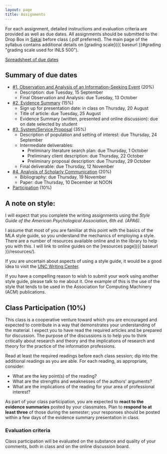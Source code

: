 ```yaml
---
layout: page 
title: Assignments
---
```


For each assignment, detailed instructions and evaluation criteria are provided as well as due dates. All assignments should be submitted to the Drop Box in [Sakai](https://sakai.unc.edu/portal/site/inls500-001-fa2015 "Sakai site for INLS500-001") before class (.pdf preferred). The main page of the syllabus contains additional details on [grading
scale]({{ baseurl }}#grading "grading scale used for INLS 500"). 

[Spreadsheet of due dates](https://docs.google.com/spreadsheets/d/1JEAsxrYn8y9HBc9vMjAaOnC1Uiu9Gh4J5WHZ6er3L-A/edit?usp=sharing)

Summary of due dates
--------------------

-   [\#1, Observation and Analysis of an Information-Seeking Event](assignments/01) (20%)
    -   Description: due Tuesday, 15 September
    -   Final Observation and Analysis: due Tuesday, 13 October
-   [\#2, Evidence Summary](assignments/02) (15%)
    -   Sign up for presentation date: in class on Thursday, 20 August
    -   Title of article: due Tuesday, 25 August
    -   Evidence Summary (written, presented and online discussion): due on date selected by student
-   [\#3, System/Service Proposal](assignments/03) (35%)
    -   Description of population and setting of interest: due Thursday, 24 September
    -   Intermediate deliverables:
        -   Preliminary literature search plan: due Thursday, 1 October
        -   Preliminary client description: due Thursday, 22 October
        -   Preliminary proposal description: due Thursday, 29 October
    -   Final deliverable: due Thursday, 12 November
-   [\#4, Analysis of Scholarly Communication](assignments/04) (20%)
    -   Bibliography: due Thursday, 19 November
    -   Paper: due Thursday, 10 December at NOON
-   [Participation](#participation) (10%)

## A note on style:

I will expect that you complete the writing assignments using the *Style Guide of the American Psychological Association, 6th ed. (APA6)*. 

I assume that most of you are familiar at this point with the basics of the MLA style guide, so you understand the mechanics of employing a style. 
There are a number of resources available online and in the library to help you with this. 
I will link to online guides on the [resources page]({{ baseurl }}/resources/).

If you are uncertain about aspects of using a style guide, it would be a good idea to visit the [UNC Writing Center](http://writingcenter.unc.edu/). 

If you have a compelling reason to wish to submit your work using another style guide, please talk to me about it. 
One example of this is the use of the style that tends to be used in the Association for Computing Machinery (ACM) publications. 

<span id="participation"></span>Class Participation (10%)
---------------------------------------------------------

This class is a cooperative venture toward which you are encouraged and expected to contribute in a way that demonstrates your understanding of the material. 
I expect you to have read the required articles and be prepared for discussion. 
The purpose of the discussions is to help you to think critically about research and theory and the implications of research and theory for the practice of the information professions.

Read at least the required readings before each class session; dip into the additional readings as you are able. For each reading, as appropriate, consider:

-   What are the key point(s) of the reading?
-   What are the strengths and weaknesses of the authors' arguments?
-   What are the implications of the reading for your area of
    professional interest?

As part of your class participation, you are expected to **react to the evidence summaries** posted by your classmates. Plan to **respond to at least three** of those during the semester; your responses should be posted within a few days of the evidence summary presentation in class.

### Evaluation criteria

Class participation will be evaluated on the substance and quality of your comments, both in class and on the online discussion board.
